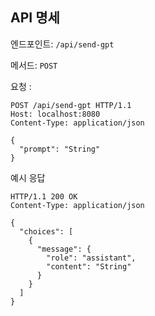 ## API 명세

엔드포인트: `/api/send-gpt`

메서드: `POST`

요청 :
```
POST /api/send-gpt HTTP/1.1
Host: localhost:8080
Content-Type: application/json

{
  "prompt": "String"
}
```
예시 응답
```
HTTP/1.1 200 OK
Content-Type: application/json

{
  "choices": [
    {
      "message": {
        "role": "assistant",
        "content": "String"
      }
    }
  ]
}

```